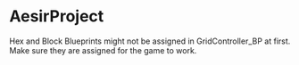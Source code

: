 # AesirProject

Hex and Block Blueprints might not be assigned in GridController_BP at first. Make sure they are assigned for the game to work.